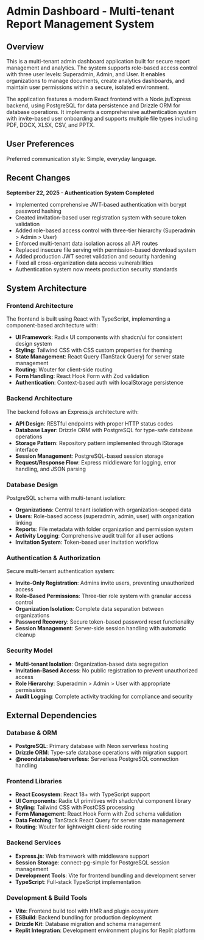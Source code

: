 # Admin Dashboard - Multi-tenant Report Management System

## Overview

This is a multi-tenant admin dashboard application built for secure report management and analytics. The system supports role-based access control with three user levels: Superadmin, Admin, and User. It enables organizations to manage documents, create analytics dashboards, and maintain user permissions within a secure, isolated environment.

The application features a modern React frontend with a Node.js/Express backend, using PostgreSQL for data persistence and Drizzle ORM for database operations. It implements a comprehensive authentication system with invite-based user onboarding and supports multiple file types including PDF, DOCX, XLSX, CSV, and PPTX.

## User Preferences

Preferred communication style: Simple, everyday language.

## Recent Changes

**September 22, 2025 - Authentication System Completed**
- Implemented comprehensive JWT-based authentication with bcrypt password hashing
- Created invitation-based user registration system with secure token validation
- Added role-based access control with three-tier hierarchy (Superadmin > Admin > User)
- Enforced multi-tenant data isolation across all API routes
- Replaced insecure file serving with permission-based download system
- Added production JWT secret validation and security hardening
- Fixed all cross-organization data access vulnerabilities
- Authentication system now meets production security standards

## System Architecture

### Frontend Architecture
The frontend is built using React with TypeScript, implementing a component-based architecture with:
- **UI Framework**: Radix UI components with shadcn/ui for consistent design system
- **Styling**: Tailwind CSS with CSS custom properties for theming
- **State Management**: React Query (TanStack Query) for server state management
- **Routing**: Wouter for client-side routing
- **Form Handling**: React Hook Form with Zod validation
- **Authentication**: Context-based auth with localStorage persistence

### Backend Architecture
The backend follows an Express.js architecture with:
- **API Design**: RESTful endpoints with proper HTTP status codes
- **Database Layer**: Drizzle ORM with PostgreSQL for type-safe database operations
- **Storage Pattern**: Repository pattern implemented through IStorage interface
- **Session Management**: PostgreSQL-based session storage
- **Request/Response Flow**: Express middleware for logging, error handling, and JSON parsing

### Database Design
PostgreSQL schema with multi-tenant isolation:
- **Organizations**: Central tenant isolation with organization-scoped data
- **Users**: Role-based access (superadmin, admin, user) with organization linking
- **Reports**: File metadata with folder organization and permission system
- **Activity Logging**: Comprehensive audit trail for all user actions
- **Invitation System**: Token-based user invitation workflow

### Authentication & Authorization
Secure multi-tenant authentication system:
- **Invite-Only Registration**: Admins invite users, preventing unauthorized access
- **Role-Based Permissions**: Three-tier role system with granular access control
- **Organization Isolation**: Complete data separation between organizations
- **Password Recovery**: Secure token-based password reset functionality
- **Session Management**: Server-side session handling with automatic cleanup

### Security Model
- **Multi-tenant Isolation**: Organization-based data segregation
- **Invitation-Based Access**: No public registration to prevent unauthorized access
- **Role Hierarchy**: Superadmin > Admin > User with appropriate permissions
- **Audit Logging**: Complete activity tracking for compliance and security

## External Dependencies

### Database & ORM
- **PostgreSQL**: Primary database with Neon serverless hosting
- **Drizzle ORM**: Type-safe database operations with migration support
- **@neondatabase/serverless**: Serverless PostgreSQL connection handling

### Frontend Libraries
- **React Ecosystem**: React 18+ with TypeScript support
- **UI Components**: Radix UI primitives with shadcn/ui component library
- **Styling**: Tailwind CSS with PostCSS processing
- **Form Management**: React Hook Form with Zod schema validation
- **Data Fetching**: TanStack React Query for server state management
- **Routing**: Wouter for lightweight client-side routing

### Backend Services
- **Express.js**: Web framework with middleware support
- **Session Storage**: connect-pg-simple for PostgreSQL session management
- **Development Tools**: Vite for frontend bundling and development server
- **TypeScript**: Full-stack TypeScript implementation

### Development & Build Tools
- **Vite**: Frontend build tool with HMR and plugin ecosystem
- **ESBuild**: Backend bundling for production deployment
- **Drizzle Kit**: Database migration and schema management
- **Replit Integration**: Development environment plugins for Replit platform